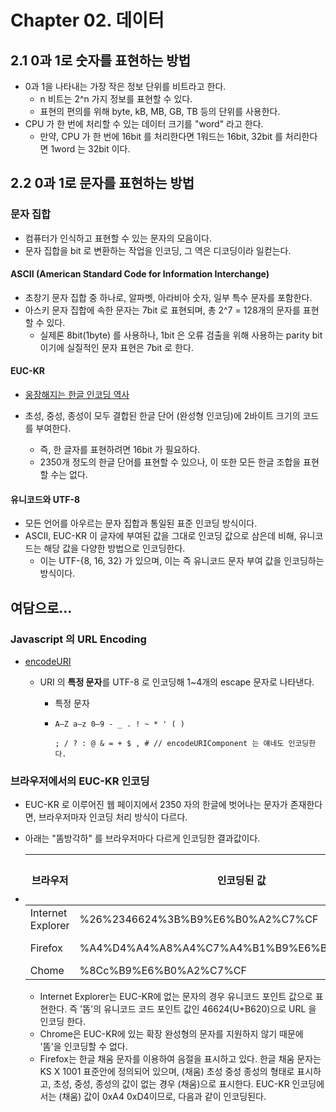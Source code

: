 # Chapter 02. 데이터

## 2.1 0과 1로 숫자를 표현하는 방법

- 0과 1을 나타내는 가장 작은 정보 단위를 비트라고 한다.
  - n 비트는 2^n 가지 정보를 표현할 수 있다.
  - 표현의 편의를 위해 byte, kB, MB, GB, TB 등의 단위를 사용한다.
- CPU 가 한 번에 처리할 수 있는 데이터 크기를 "word" 라고 한다.
  - 만약, CPU 가 한 번에 16bit 를 처리한다면 1워드는 16bit, 32bit 를 처리한다면 1word 는 32bit 이다.

## 2.2 0과 1로 문자를 표현하는 방법

### 문자 집합

- 컴퓨터가 인식하고 표현할 수 있는 문자의 모음이다.
- 문자 집합을 bit 로 변환하는 작업을 인코딩, 그 역은 디코딩이라 일컫는다.

#### ASCII (American Standard Code for Information Interchange)

- 초창기 문자 집합 중 하나로, 알파벳, 아라비아 숫자, 일부 특수 문자를 포함한다.
- 아스키 문자 집합에 속한 문자는 7bit 로 표현되며, 총 2^7 = 128개의 문자를 표현할 수 있다.
  - 실제론 8bit(1byte) 를 사용하나, 1bit 은 오류 검출을 위해 사용하는 parity bit 이기에 실질적인 문자 표현은 7bit 로 한다.

#### EUC-KR

- [웅장해지는 한글 인코딩 역사](https://d2.naver.com/helloworld/19187)

- 초성, 중성, 종성이 모두 결합된 한글 단어 (완성형 인코딩)에 2바이트 크기의 코드를 부여한다.
  - 즉, 한 글자를 표현하려면 16bit 가 필요하다.
  - 2350개 정도의 한글 단어를 표현할 수 있으나, 이 또한 모든 한글 조합을 표현할 수는 없다.

#### 유니코드와 UTF-8

- 모든 언어를 아우르는 문자 집합과 통일된 표준 인코딩 방식이다.
- ASCII, EUC-KR 이 글자에 부여된 값을 그대로 인코딩 값으로 삼은데 비해, 유니코드는 해당 값을 다양한 방법으로 인코딩한다.
  - 이는 UTF-{8, 16, 32} 가 있으며, 이는 즉 유니코드 문자 부여 값을 인코딩하는 방식이다.

## 여담으로...

### Javascript 의 URL Encoding

- [encodeURI](https://developer.mozilla.org/ko/docs/Web/JavaScript/Reference/Global_Objects/encodeURI)

  - URI 의 **특정 문자**를 UTF-8 로 인코딩해 1~4개의 escape 문자로 나타낸다.

    - 특정 문자

    - ```
      A–Z a–z 0–9 - _ . ! ~ * ' ( )

      ; / ? : @ & = + $ , # // encodeURIComponent 는 얘네도 인코딩한다.
      ```

### 브라우저에서의 EUC-KR 인코딩

- EUC-KR 로 이루어진 웹 페이지에서 2350 자의 한글에 벗어나는 문자가 존재한다면, 브라우저마자 인코딩 처리 방식이 다르다.

- 아래는 "똠방각하" 를 브라우저마다 다르게 인코딩한 결과값이다.

- | 브라우저          | 인코딩된 값                                | 화면에 표시되는 문자열 |
  | ----------------- | ------------------------------------------ | ---------------------- |
  | Internet Explorer | %26%2346624%3B%B9%E6%B0%A2%C7%CF           | `&#46624;방각하`       |
  | Firefox           | %A4%D4%A4%A8%A4%C7%A4%B1%B9%E6%B0%A2%C7%CF | `ㄸㅗㅁ방각하`         |
  | Chome             | %8Cc%B9%E6%B0%A2%C7%CF                     | `c방각하`              |

  - Internet Explorer는 EUC-KR에 없는 문자의 경우 유니코드 포인트 값으로 표현한다. 즉 '똠'의 유니코드 코드 포인트 값인 46624(U+B620)으로 URL 을 인코딩 한다.
  - Chrome은 EUC-KR에 있는 확장 완성형의 문자를 지원하지 않기 때문에 '똠'을 인코딩할 수 없다.
  - Firefox는 한글 채움 문자를 이용하여 음절을 표시하고 있다. 한글 채움 문자는 KS X 1001 표준안에 정의되어 있으며, (채움) 초성 중성 종성의 형태로 표시하고, 초성, 중성, 종성의 값이 없는 경우 (채움)으로 표시한다. EUC-KR 인코딩에서는 (채움) 값이 0xA4 0xD4이므로, 다음과 같이 인코딩된다.
